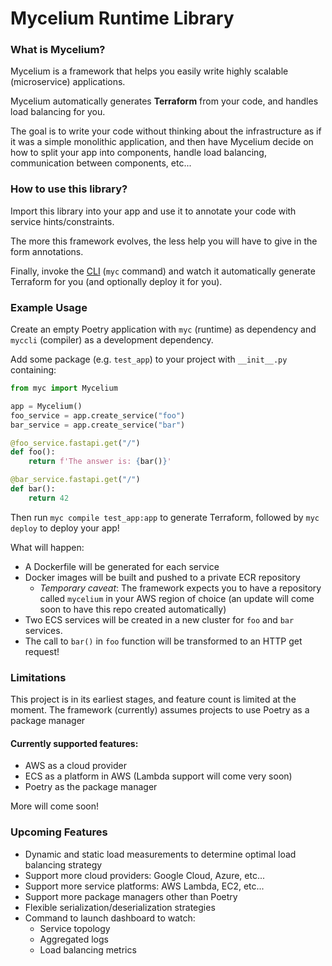 Mycelium Runtime Library
========================

### What is Mycelium?

Mycelium is a framework that helps you easily write highly scalable (microservice) applications.

Mycelium automatically generates **Terraform** from your code, and handles load balancing for you.

The goal is to write your code without thinking about the infrastructure as if it was a simple monolithic application, and then have Mycelium decide on how to split your app into components, handle load balancing, communication between components, etc...

### How to use this library?
Import this library into your app and use it to annotate your code with service hints/constraints.

The more this framework evolves, the less help you will have to give in the form annotations.

Finally, invoke the [CLI](https://github.com/BizarreCake/myccli) (`myc` command) and watch it automatically generate Terraform for you (and optionally deploy it for you).

### Example Usage

Create an empty Poetry application with `myc` (runtime) as dependency and `myccli` (compiler) as a development dependency.

Add some package (e.g. `test_app`) to your project with `__init__.py` containing:

```python
from myc import Mycelium

app = Mycelium()
foo_service = app.create_service("foo")
bar_service = app.create_service("bar")

@foo_service.fastapi.get("/")
def foo():
    return f'The answer is: {bar()}'

@bar_service.fastapi.get("/")
def bar():
    return 42
```

Then run `myc compile test_app:app` to generate Terraform, followed by `myc deploy` to deploy your app!

What will happen:
* A Dockerfile will be generated for each service
* Docker images will be built and pushed to a private ECR repository
  * *Temporary caveat*: The framework expects you to have a repository called `mycelium` in your AWS region of choice (an update will come soon to have this repo created automatically)
* Two ECS services will be created in a new cluster for `foo` and `bar` services.
* The call to `bar()` in `foo` function will be transformed to an HTTP get request!

### Limitations

This project is in its earliest stages, and feature count is limited at the moment.
The framework (currently) assumes projects to use Poetry as a package manager 

#### Currently supported features:
* AWS as a cloud provider
* ECS as a platform in AWS (Lambda support will come very soon)
* Poetry as the package manager

More will come soon!

### Upcoming Features

* Dynamic and static load measurements to determine optimal load balancing strategy
* Support more cloud providers: Google Cloud, Azure, etc...
* Support more service platforms: AWS Lambda, EC2, etc...
* Support more package managers other than Poetry
* Flexible serialization/deserialization strategies
* Command to launch dashboard to watch:
  * Service topology
  * Aggregated logs
  * Load balancing metrics